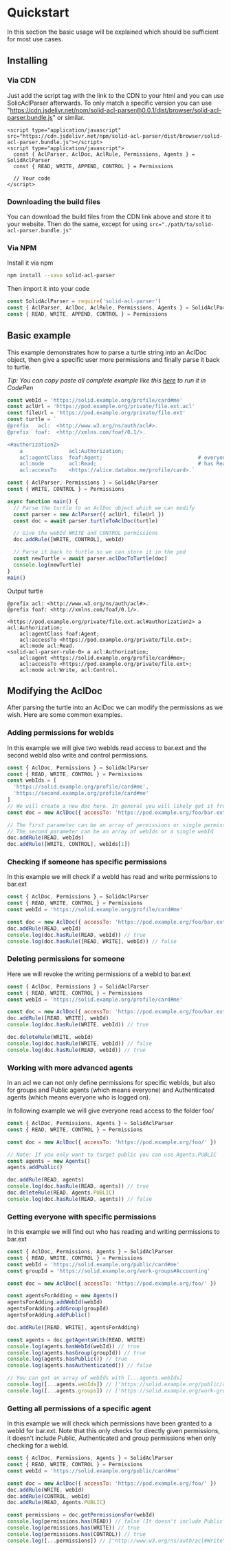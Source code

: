 # Quickstart
In this section the basic usage will be explained which should be sufficient for most use cases.

## Installing

### Via CDN
Just add the script tag with the link to the CDN to your html and you can use SolicAclParser afterwards. To only match a specific version you can use "https://cdn.jsdelivr.net/npm/solid-acl-parser@0.0.1/dist/browser/solid-acl-parser.bundle.js" or similar.

```text/html
<script type="application/javascript" src="https://cdn.jsdelivr.net/npm/solid-acl-parser/dist/browser/solid-acl-parser.bundle.js"></script>
<script type="application/javascript">
  const { AclParser, AclDoc, AclRule, Permissions, Agents } = SolidAclParser
  const { READ, WRITE, APPEND, CONTROL } = Permissions

  // Your code
</script>
```

### Downloading the build files
You can download the build files from the CDN link above and store it to your website. Then do the same, except for using `src="./path/to/solid-acl-parser.bundle.js"`

### Via NPM
Install it via npm
```sh
npm install --save solid-acl-parser
```
Then import it into your code
```javascript
const SolidAclParser = require('solid-acl-parser')
const { AclParser, AclDoc, AclRule, Permissions, Agents } = SolidAclParser
const { READ, WRITE, APPEND, CONTROL } = Permissions
```


## Basic example
This example demonstrates how to parse a turtle string into an AclDoc object, then give a specific user more permissions and finally parse it back to turtle.

*Tip: You can copy paste all complete example like this [here](./run.html ':ignore') to run it in CodePen*

```javascript
const webId = 'https://solid.example.org/profile/card#me'
const aclUrl = 'https://pod.example.org/private/file.ext.acl'
const fileUrl = 'https://pod.example.org/private/file.ext'
const turtle = `
@prefix   acl:  <http://www.w3.org/ns/auth/acl#>.
@prefix  foaf:  <http://xmlns.com/foaf/0.1/>.

<#authorization2>
    a               acl:Authorization;
    acl:agentClass  foaf:Agent;                               # everyone
    acl:mode        acl:Read;                                 # has Read-only access
    acl:accessTo    <https://alice.databox.me/profile/card>.`

const { AclParser, Permissions } = SolidAclParser
const { WRITE, CONTROL } = Permissions

async function main() {
  // Parse the turtle to an AclDoc object which we can modify
  const parser = new AclParser({ aclUrl, fileUrl })
  const doc = await parser.turtleToAclDoc(turtle)

  // Give the webId WRITE and CONTROL permissions
  doc.addRule([WRITE, CONTROL], webId)

  // Parse it back to turtle so we can store it in the pod
  const newTurtle = await parser.aclDocToTurtle(doc)
  console.log(newTurtle)
}
main()
```

Output turtle
```text/turtle
@prefix acl: <http://www.w3.org/ns/auth/acl#>.
@prefix foaf: <http://xmlns.com/foaf/0.1/>.

<https://pod.example.org/private/file.ext.acl#authorization2> a acl:Authorization;
    acl:agentClass foaf:Agent;
    acl:accessTo <https://pod.example.org/private/file.ext>;
    acl:mode acl:Read.
<solid-acl-parser-rule-0> a acl:Authorization;
    acl:agent <https://solid.example.org/profile/card#me>;
    acl:accessTo <https://pod.example.org/private/file.ext>;
    acl:mode acl:Write, acl:Control.
```

## Modifying the AclDoc
After parsing the turtle into an AclDoc we can modify the permissions as we wish. Here are some common examples.

### Adding permissions for webIds
In this example we will give two webIds read access to bar.ext and the second webId also write and control permissions.

```javascript
const { AclDoc, Permissions } = SolidAclParser
const { READ, WRITE, CONTROL } = Permissions
const webIds = [
  'https://solid.example.org/profile/card#me',
  'https://second.example.org/profile/card#me'
]
// We will create a new doc here. In general you will likely get it from parsing a turtle
const doc = new AclDoc({ accessTo: 'https://pod.example.org/foo/bar.ext' })

// The first parameter can be an array of permissions or single permission
// The second parameter can be an array of webIds or a single webId
doc.addRule(READ, webIds)
doc.addRule([WRITE, CONTROL], webIds[1])
```

### Checking if someone has specific permissions
In this example we will check if a webId has read and write permissions to bar.ext

```javascript
const { AclDoc, Permissions } = SolidAclParser
const { READ, WRITE, CONTROL } = Permissions
const webId = 'https://solid.example.org/profile/card#me'

const doc = new AclDoc({ accessTo: 'https://pod.example.org/foo/bar.ext' })
doc.addRule(READ, webId)
console.log(doc.hasRule(READ, webId)) // true
console.log(doc.hasRule([READ, WRITE], webId)) // false
```

### Deleting permissions for someone
Here we will revoke the writing permissions of a webId to bar.ext

```javascript
const { AclDoc, Permissions } = SolidAclParser
const { READ, WRITE, CONTROL } = Permissions
const webId = 'https://solid.example.org/profile/card#me'

const doc = new AclDoc({ accessTo: 'https://pod.example.org/foo/bar.ext' })
doc.addRule([READ, WRITE], webId)
console.log(doc.hasRule(WRITE, webId)) // true

doc.deleteRule(WRITE, webId)
console.log(doc.hasRule(WRITE, webId)) // false
console.log(doc.hasRule(READ, webId)) // true
```

### Working with more advanced agents
In an acl we can not only define permissions for specific webIds, but also for groups and Public agents (which means everyone) and Authenticated agents (which means everyone who is logged on).

In following example we will give everyone read access to the folder foo/
```javascript
const { AclDoc, Permissions, Agents } = SolidAclParser
const { READ, WRITE, CONTROL } = Permissions

const doc = new AclDoc({ accessTo: 'https://pod.example.org/foo/' })

// Note: If you only want to target public you can use Agents.PUBLIC
const agents = new Agents()
agents.addPublic()

doc.addRule(READ, agents)
console.log(doc.hasRule(READ, agents)) // true
doc.deleteRule(READ, Agents.PUBLIC)
console.log(doc.hasRule(READ, agents)) // false
```

### Getting everyone with specific permissions
In this example we will find out who has reading and writing permissions to bar.ext

```javascript
const { AclDoc, Permissions, Agents } = SolidAclParser
const { READ, WRITE, CONTROL } = Permissions
const webId = 'https://solid.example.org/public/card#me'
const groupId = 'https://solid.example.org/work-groups#Accounting'

const doc = new AclDoc({ accessTo: 'https://pod.example.org/foo/' })

const agentsForAdding = new Agents()
agentsForAdding.addWebId(webId)
agentsForAdding.addGroup(groupId)
agentsForAdding.addPublic()

doc.addRule([READ, WRITE], agentsForAdding)

const agents = doc.getAgentsWith(READ, WRITE)
console.log(agents.hasWebId(webId)) // true
console.log(agents.hasGroup(groupId)) // true
console.log(agents.hasPublic()) // true
console.log(agents.hasAuthenticated()) // false

// You can get an array of webIds with [...agents.webIds]
console.log([...agents.webIds]) // ['https://solid.example.org/public/card#me']
console.log([...agents.groups]) // ['https://solid.example.org/work-groups#Accounting']
```

### Getting all permissions of a specific agent
In this example we will check which permissions have been granted to a webId for bar.ext. Note that this only checks for directly given permissions, it doesn't include Public, Authenticated and group permissions when only checking for a webId.

```javascript
const { AclDoc, Permissions, Agents } = SolidAclParser
const { READ, WRITE, CONTROL } = Permissions
const webId = 'https://solid.example.org/public/card#me'

const doc = new AclDoc({ accessTo: 'https://pod.example.org/foo/' })
doc.addRule(WRITE, webId)
doc.addRule(CONTROL, webId)
doc.addRule(READ, Agents.PUBLIC)

const permissions = doc.getPermissionsFor(webId)
console.log(permissions.has(READ)) // false (It doesn't include Public permissions)
console.log(permissions.has(WRITE)) // true
console.log(permissions.has(CONTROL)) // true
console.log([...permissions]) // ["http://www.w3.org/ns/auth/acl#Write", "http://www.w3.org/ns/auth/acl#Control"]
```